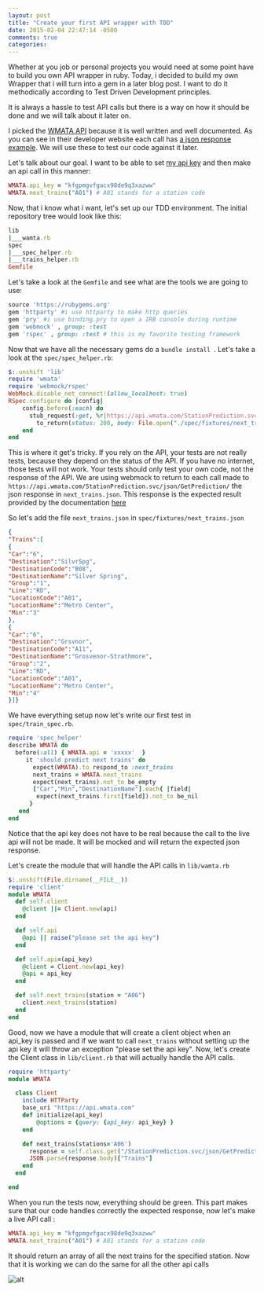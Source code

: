 ```yaml
---
layout: post
title: "Create your first API wrapper with TDD"
date: 2015-02-04 22:47:14 -0500
comments: true
categories: 
---
```


Whether at you job or personal projects you would need at some point have to build you own API wrapper in ruby. Today, i decided to build my own Wrapper that i will turn into a gem in a later blog post. I want to do it methodically according to Test Driven Development principles.

It is always a hassle to test API calls but there is a way on how it should be done and we will talk about it later on.

I picked the [WMATA API](https://developer.wmata.com/) because it is well written and well documented. As you can see in their developer website each call has [a json response example](https://developer.wmata.com/docs/services/547636a6f9182302184cda78/operations/547636a6f918230da855363f). We will use these to test our code against it later.
 
Let's talk about our goal. I want to be able to set [my api key](https://developer.wmata.com/demokey) and then make an api call in this manner:

```ruby
WMATA.api_key = "kfgpmgvfgacx98de9q3xazww"
WMATA.next_trains("A01") # A01 stands for a station code
```

Now, that i know what i want, let's set up our TDD environment. The initial repository tree would look like this:

```ruby
lib
|___wamta.rb
spec
|___spec_helper.rb
|___trains_helper.rb
Gemfile
```
Let's take a look at the `Gemfile` and see what are the tools we are going to use:

```ruby
source 'https://rubygems.org'
gem 'httparty' #i use httparty to make http queries 
gem 'pry' #i use binding.pry to open a IRB console during runtime
gem 'webmock' , group: :test 
gem 'rspec' , group: :test # this is my favorite testing framework
```
Now that we have all the necessary gems do a `bundle install `. Let's take a look at the `spec/spec_helper.rb`:

```ruby
$:.unshift 'lib'
require 'wmata'
require 'webmock/rspec'
WebMock.disable_net_connect!(allow_localhost: true)
RSpec.configure do |config|
    config.before(:each) do
      stub_request(:get, %r|https://api.wmata.com/StationPrediction.svc/json/GetPrediction/|).
        to_return(status: 200, body: File.open("./spec/fixtures/next_trains.json"){|f| f.read}, headers: {})
    end
end    
```

This is where it get's tricky. If you rely on the API, your tests are not really tests, because they depend on the status of the API. If you have no internet, those tests will not work. Your tests should only test your own code, not the response of the API. We are using webmock to return to each call made to `https://api.wmata.com/StationPrediction.svc/json/GetPrediction/` the json response  in `next_trains.json`. This response is the expected result provided by the documentation [here](https://developer.wmata.com/docs/services/547636a6f9182302184cda78/operations/547636a6f918230da855363f)
 
 So let's add the file `next_trains.json` in `spec/fixtures/next_trains.json`

```json
{
"Trains":[
{
"Car":"6",
"Destination":"SilvrSpg",
"DestinationCode":"B08",
"DestinationName":"Silver Spring",
"Group":"1",
"Line":"RD",
"LocationCode":"A01",
"LocationName":"Metro Center",
"Min":"3"
},
{
"Car":"6",
"Destination":"Grsvnor",
"DestinationCode":"A11",
"DestinationName":"Grosvenor-Strathmore",
"Group":"2",
"Line":"RD",
"LocationCode":"A01",
"LocationName":"Metro Center",
"Min":"4"
}]}
```

We have everything setup now let's write our first test in `spec/train_spec.rb`.

```ruby
require 'spec_helper'
describe WMATA do
  before(:all) { WMATA.api = 'xxxxx'  }
     it 'should predict next trains' do
       expect(WMATA).to respond_to :next_trains
       next_trains = WMATA.next_trains
       expect(next_trains).not_to be_empty
       ["Car","Min","DestinationName"].each{ |field|
        expect(next_trains.first[field]).not_to be_nil
      }
   end
end
```
Notice that the api key does not have to be real because the call to the live api will not be made. It will be mocked and will return the expected json response. 

Let's create the module that will handle the API calls in `lib/wamta.rb`
```ruby
$:.unshift(File.dirname(__FILE__))
require 'client'
module WMATA
  def self.client
    @client ||= Client.new(api)
  end

  def self.api
    @api || raise("please set the api key")
  end

  def self.api=(api_key)
    @client = Client.new(api_key)
    @api = api_key
  end

  def self.next_trains(station = "A06")
    client.next_trains(station)
  end
end
```

Good, now we have a module that will create a client object when an api_key is passed and if we want to call `next_trains` without setting up the api key it will throw an exception "please set the api key". Now, let's create the Client class in `lib/client.rb` that will actually handle the API calls.

```ruby
require 'httparty'
module WMATA

  class Client
    include HTTParty
    base_uri "https://api.wmata.com"
    def initialize(api_key)
        @options = {query: {api_key: api_key} }
    end

    def next_trains(stations='A06')
      response = self.class.get("/StationPrediction.svc/json/GetPrediction/#{stations}", @options)
      JSON.parse(response.body)["Trains"]
    end
  end

end
```

When you run the tests now, everything should be green. This part makes sure that our code handles correctly the expected response, now let's make a live API call :

```ruby
WMATA.api_key = "kfgpmgvfgacx98de9q3xazww"
WMATA.next_trains("A01") # A01 stands for a station code
```

It should return an array of all the next trains for the specified station. Now that it is working we can do the same for all the other api calls

![alt](http://i.imgur.com/tEiuIfo.png)
